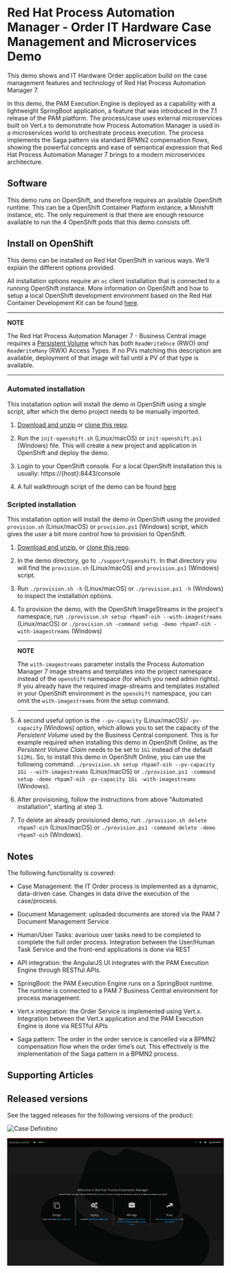 Red Hat Process Automation Manager - Order IT Hardware Case Management and Microservices Demo
=============================

This demo shows and IT Hardware Order application build on the case management features and technology of Red Hat Process Automation Manager 7.

In this demo, the PAM Execution Engine is deployed as a capability with a lightweight SpringBoot application, a feature that was introduced in the 7.1 release of the PAM platform. The process/case uses external microservices built on Vert.x to demonstrate how Process Automation Manager is used in a microservices world to orchestrate process execution. The process implements the Saga pattern via standard BPMN2 compensation flows, showing the powerful concepts and ease of semantical expression that Red Hat Process Automation Manager 7 brings to a modern microservices architecture.

Software
--------
This demo runs on OpenShift, and therefore requires an available OpenShift runtime. This can be a OpenShift Container Platform instance, a Minishift instance, etc. The only requirement is that there are enough resource available to run the 4 OpenShift pods that this demo consists off.

Install on OpenShift
-------------------------------
This demo can be installed on Red Hat OpenShift in various ways. We'll explain the different options provided.

All installation options require an `oc` client installation that is connected to a running OpenShift instance. More information on OpenShift and how to setup a local OpenShift development environment based on the Red Hat Container Development Kit can be found [here](https://developers.redhat.com/products/cdk/overview/).

---
**NOTE**

The Red Hat Process Automation Manager 7 - Business Central image requires a [Persistent Volume](https://docs.openshift.com/container-platform/3.7/architecture/additional_concepts/storage.html) which has both `ReadWriteOnce` (RWO) *and* `ReadWriteMany` (RWX) Access Types. If no PVs matching this description are available, deployment of that image will fail until a PV of that type is available.

---

### Automated installation
This installation option will install the demo in OpenShift using a single script, after which the demo project needs to be manually imported.

1. [Download and unzip](https://github.com/jbossdemocentral/rhpam7-order-it-hw-demo/archive/master.zip) or [clone this repo](https://github.com/jbossdemocentral/rhpam7-order-it-hw-demo.git).

2. Run the `init-openshift.sh` (Linux/macOS) or `init-openshift.ps1` (Windows) file. This will create a new project and application in OpenShift and deploy the demo.

3. Login to your OpenShift console. For a local OpenShift installation this is usually: https://{host}:8443/console

4. A full walkthrough script of the demo can be found [here](https://docs.google.com/document/d/1K-qtGwmzjJTTu5MUQB7KtzY5Sr_LNRV1uNeOgThIRck)

### Scripted installation
This installation option will install the demo in OpenShift using the provided `provision.sh` (Linux/macOS) or `provision.ps1` (Windows) script, which gives the user a bit more control how to provision to OpenShift.

1. [Download and unzip.](https://github.com/jbossdemocentral/rhpam7-order-it-hw-demo/archive/master.zip) or [clone this repo](https://github.com/jbossdemocentral/rhpam7-order-it-hw-demo.git).

2. In the demo directory, go to `./support/openshift`. In that directory you will find the `provision.sh` (Linux/macOS) and `provision.ps1` (Windows) script.

3. Run `./provision.sh -h` (Linux/macOS) or `./provision.ps1 -h` (Windows) to inspect the installation options.

4. To provision the demo, with the OpenShift ImageStreams in the project's namespace, run `./provision.sh setup rhpam7-oih --with-imagestreams` (Linux/macOS) or `./provision.sh -command setup -demo rhpam7-oih -with-imagestreams` (Windows)

    ---
    **NOTE**

    The `with-imagestreams` parameter installs the Process Automation Manager 7 image streams and templates into the project namespace instead of the `openshift` namespace (for which you need admin rights). If you already have the required image-streams and templates installed in your OpenShift environment in the `openshift` namespace, you can omit the `with-imagestreams` from the setup command.

    ---

5. A second useful option is the `--pv-capacity` (Linux/macOS)/ `-pv-capacity` (Windows) option, which allows you to set the capacity of the _Persistent Volume_ used by the Business Central component. This is for example required when installing this demo in OpenShift Online, as the _Persistent Volume Claim_ needs to be set to `1Gi` instead of the default `512Mi`. So, to install this demo in OpenShift Online, you can use the following command: `./provision.sh setup rhpam7-oih --pv-capacity 1Gi --with-imagestreams` (Linux/macOS) or `./provision.ps1 -command setup -demo rhpam7-oih -pv-capacity 1Gi -with-imagestreams` (Windows).

6. After provisioning, follow the instructions from above "Automated installation", starting at step 3.

7. To delete an already provisioned demo, run `./provision.sh delete rhpam7-oih` (Linux/macOS) or `./provision.ps1 -command delete -demo rhpam7-oih` (Windows).

Notes
-----
The following functionality is covered:

- Case Management: the IT Order process is implemented as a dynamic, data-driven case. Changes in data drive the execution of the case/process.

- Document Management: uploaded documents are stored via the PAM 7 Document Management Service

- Human/User Tasks: avarious user tasks need to be completed to complete the full order process. Integration between the User/Human Task Service and the front-end applications is done via REST

- API integration: the AngularJS UI integrates with the PAM Execution Engine through RESTful APIs.

- SpringBoot: the PAM Execution Engine runs on a SpringBoot runtime. The runtime is connected to a PAM 7 Business Central environment for process management.

- Vert.x integration: the Order Service is implemented using Vert.x. Integration between the Vert.x application and the PAM Execution Engine is done via RESTful APIs

- Saga pattern: The order in the order service is cancelled via a BPMN2 compensation flow when the order time’s out. This effectively is the implementation of the Saga pattern in a BPMN2 process.


Supporting Articles
-------------------


Released versions
-----------------
See the tagged releases for the following versions of the product:


![Case Definitino](https://raw.githubusercontent.com/jbossdemocentral/rhpam7-order-it-hw-demo/master/docs/demo-images/oih-case-definition.png)

![RHPAM 7](https://raw.githubusercontent.com/jbossdemocentral/rhpam7-mortgage-demo/master/docs/demo-images/rhpam7.png)
